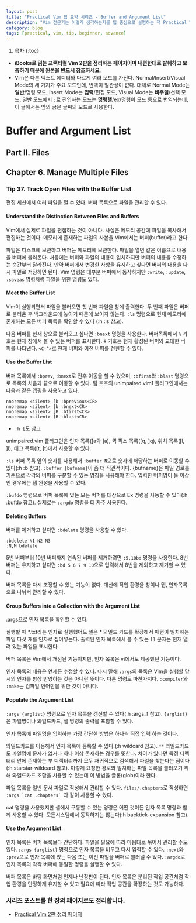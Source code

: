 ```yaml
---
layout: post
title: "Practical Vim 팁 요약 시리즈 - Buffer and Argument List"
description: "Vim 전문가는 어떻게 생각하는지를 팁 중심으로 설명하는 책 Practical Vim 2판을 요약하는 시리즈"
category: blog
tags: [practical, vim, tip, beginner, advance]
---
```


1. 목차
{:toc}

- **iBooks로 읽는 프랙티컬 Vim 2판을 정리하는 페이지이며 내편한대로 발췌하고 보충하기 때문에 원본을 반드시 참조하세요**.
- Vim은 다른 텍스트 에디터와 다르게 여러 모드를 가진다. Normal/Insert/Visual Mode의 세 가지가 주요 모드인데, 번역이 일관성이 없다. 대체로  Normal Mode는 **일반**/명령 모드, Insert Mode는 **입력**/편집 모드, Visual Mode는 **비주얼**/선택 모드, 일반 모드에서 `:`로 진입하는 모드는 **명령행**/ex/명령어 모드 등으로 번역되는데, 이 글에서는 앞의 굵은 글씨의 모드로 사용한다.

# Buffer and Argument List

## Part II. Files

## Chapter 6. Manage Multiple Files

### Tip 37. Track Open Files with the Buffer List

편집 세션에서 여러 파일을 열 수 있다. 버퍼 목록으로 파일을 관리할 수 있다.

#### Understand the Distinction Between Files and Buffers

Vim에서 실제로 파일을 편집하는 것이 아니다. 사실은 메모리 공간에 파일을 복사해서 편집하는 것이다. 메모리에 존재하는 파일의 사본을 Vim에서는 버퍼(buffer)라고 한다.

파일은 디스크에 보관하고 버퍼는 메모리에 보관한다. 파일을 열면 같은 이름으로 내용을 버퍼에 불러온다. 처음에는 버퍼와 파일의 내용이 일치하지만 버퍼의 내용을 수정하는 순간부터 달라진다. 만약 버퍼에서 변경한 사항을 유지하고 싶다면 버퍼의 내용을 다시 파일로 저장하면 된다. Vim 명령은 대부분 버퍼에서 동작하지만 `:write`, `:update`, `:saveas` 명령처럼 파일을 위한 명령도 있다.

#### Meet the Buffer List

Vim이 실행되면서 파일을 불러오면 첫 번째 파일을 창에 출력한다. 두 번째 파일은 버퍼로 불러온 후 백그라운드에 놓이기 때문에 보이지 않는다. `:ls` 명령으로 현재 메모리에 존재하는 모든 버퍼 목록을 확인할 수 있다 (:h :ls 참고).

다음 버퍼를 현재 창으로 불러오고 싶다면 `:bnext` 명령을 사용한다. 버퍼목록에서 `%` 기호는 현재 창에서 볼 수 있는 버퍼를 표시한다. `#` 기호는 현재 활성된 버퍼와 교대한 버퍼를 나타낸다. `<C-^>`로 현재 버퍼와 이전 버퍼를 전환할 수 있다.

#### Use the Buffer List

버퍼 목록에서 `:bprev`, `:bnext`로 전후 이동을 할 수 있으며, `:bfirst`와 `:blast` 명령으로 목록의 처음과 끝으로 이동할 수 있다. 팀 포프의 unimpaired.vim1 플러그인에서는 다음과 같은 맵핑을 사용하고 있다.

```vim
nnoremap <silent> [b :bprevious<CR>
nnoremap <silent> ]b :bnext<CR>
nnoremap <silent> [B :bfirst<CR>
nnoremap <silent> ]B :blast<CR>
```

* `:h [`도 참고

unimpaired.vim 플러그인은 인자 목록([a와 ]a), 퀵 픽스 목록([q, ]q), 위치 목록([l, ]l), 태그 목록([t, ]t)에서 사용할 수 있다.

`:ls` 버퍼 목록 앞의 숫자를 사용해서 `:buffer N`으로 숫자에 해당하는 버퍼로 이동할 수 있다(:h :b 참고). `:buffer {bufname}`이 좀 더 직관적이다. {bufname}은 파일 경로를 기준으로 각각의 버퍼를 구분할 수 있는 명칭을 사용해야 한다. 입력한 버퍼명이 둘 이상인 경우에는 탭 완성을 사용할 수 있다.

`:bufdo` 명령으로 버퍼 목록에 있는 모든 버퍼를 대상으로 Ex 명령을 사동할 수 있다(:h :bufdo 참고). 실제로는 `:argdo` 명령을 더 자주 사용한다.

#### Deleting Buffers

버퍼를 제거하고 싶다면 `:bdelete` 명령을 사용할 수 있다.

```vim
:bdelete N1 N2 N3
:N,M bdelete
```

5번 버퍼부터 10번 버퍼까지 연속된 버퍼를 제거하려면 `:5,10bd` 명령을 사용한다. 8번 버퍼는 유지하고 싶다면 `:bd 5 6 7 9 10`으로 입력해서 8번을 제외하고 제거할 수 있다.

버퍼 목록을 다시 조정할 수 있는 기능이 없다. 대신에 작업 환경을 창이나 탭, 인자목록으로 나눠서 관리할 수 있다.

#### Group Buffers into a Collection with the Argument List

:args으로 인자 목록을 확인할 수 있다.

실행할 때 *.txt라는 인자로 실행했어도 셸은 * 와일드 카드를 확장해서 패턴이 일치하는 파일 다섯 개를 인자로 집어넣는다. 출력된 인자 목록에서 볼 수 있는 `[]` 문자는 현재 열려 있는 파일을 표시한다.

버퍼 목록은 Vim에서 개선된 기능이지만, 인자 목록은 vi에서도 제공했던 기능이다.

인자 목록의 내용은 언제든 수정할 수 있다. 다시 말해 `:args`의 목록은 Vim을 실행할 당시의 인자를 항상 반영하는 것은 아니란 뜻이다. 다른 명령도 마찬가지다. `:compiler`와 `:make`는 컴파일 언어만을 위한 것이 아니다.

#### Populate the Argument List

`:args {arglist}` 명령으로 인자 목록을 갱신할 수 있다(:h :args_f 참고). `{arglist}`은 파일명이나 와일드카드, 셸 명령의 출력을 포함할 수 있다.

인자 목록에 파일명을 입력하는 가장 간단한 방법은 하나씩 직접 입력 하는 것이다.

와일드카드를 이용해서 인자 목록에 등록할 수 있다.(:h wildcard 참고). `**` 와일드카드도 파일명에 문자가 없거나 하나 이상 존재하는 경우를 뜻한다. 차이가 있다면 특정 디렉터리 안에 존재하는 부 디렉터리까지 모두 재귀적으로 검색해서 파일을 찾는다는 점이다(:h starstar-wildcard 참고). 이렇게 요청한 경로와 일치하는 파일 목록을 불러오기 위해 와일드카드 조합을 사용할 수 있는데 이 방법을 글롭(glob)이라 한다.

파일 목록을 일반 문서 파일로 작성해서 관리할 수 있다. `files/.chapters`로 작성하면 ``:args `cat .chapters` ``과 같이 사용할 수 았다.

cat 명령을 사용했지만 셸에서 구동할 수 있는 명령은 어떤 것이든 인자 목록 명령과 함께 사용할 수 있다. 모든시스템에서 동작하지는 않는다(:h backtick-expansion 참고).

#### Use the Argument List

인자 목록은 버퍼 목록보다 간단하다. 파일을 필요에 따라 마음대로 묶어서 관리할 수도 있다. `:args {arglist}` 명령으로 인자 목록을 비우고 다시 입력할 수 있다. `:next`와 `:prev`으로 인자 목록에 있는 다음 또는 이전 파일을 버퍼로 불러낼 수 있다. `:argdo`로 인자 목록의 각각 버퍼에 동일한 명령을 실행할 수 있다.

버퍼 목록은 바탕 화면처럼 언제나 난장판이 된다. 인자 목록은 분리된 작업 공간처럼 작업 환경을 단정하게 유지할 수 있고 필요에 따라 작업 공간을 확장하는 것도 가능하다.

### 시리즈 포스트를 한 장의 페이지로도 정리합니다.

* [Practical Vim 2판 정리 페이지](https://nolboo.kim/practical-vim/)


